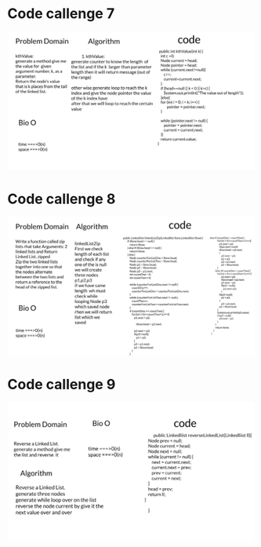
# Code callenge 7
![codechallenge07](./codechallenge07.jpg)
# Code callenge 8
![codechallenge08](./codechallenge08.jpg)

# Code callenge 9
![codechallenge09](./codechallenge09.jpg)

